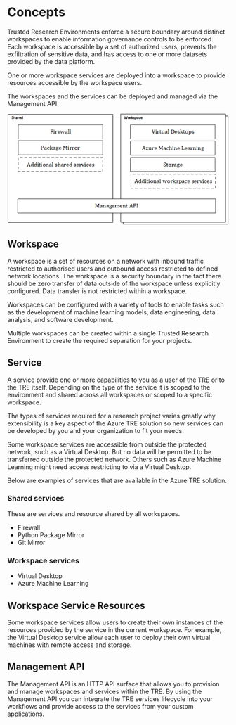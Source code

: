 # Concepts

Trusted Research Environments enforce a secure boundary around distinct workspaces to enable information governance controls to be enforced. Each workspace is accessible by a set of authorized users, prevents the exfiltration of sensitive data, and has access to one or more datasets provided by the data platform.

One or more workspace services are deployed into a workspace to provide resources accessible by the workspace users.

The workspaces and the services can be deployed and managed via the Management API.

![Concepts](./assets/concepts.png)

## Workspace

A workspace is a set of resources on a network with inbound traffic restricted to authorised users and outbound access restricted to defined network locations. The workspace is a security boundary in the fact there should be zero transfer of data outside of the workspace unless explicitly configured. Data transfer is not restricted within a workspace.

Workspaces can be configured with a variety of tools to enable tasks such as the development of machine learning models, data engineering, data analysis, and software development.

Multiple workspaces can be created within a single Trusted Research Environment to create the required separation for your projects.

## Service

A service provide one or more capabilities to you as a user of the TRE or to the TRE itself.  Depending on the type of the service it is scoped to the environment and shared across all workspaces or scoped to a specific workspace.

The types of services required for a research project varies greatly why extensibility is a key aspect of the Azure TRE solution so new services can be developed by you and your organization to fit your needs.

Some workspace services are accessible from outside the protected network, such as a Virtual Desktop. But no data will be permitted to be transferred outside the protected network. Others such as Azure Machine Learning might need access restricting to via a Virtual Desktop.

Below are examples of services that are available in the Azure TRE solution.

### Shared services

These are services and resource shared by all workspaces.

- Firewall
- Python Package Mirror
- Git Mirror

### Workspace services

- Virtual Desktop
- Azure Machine Learning

## Workspace Service Resources

Some workspace services allow users to create their own instances of the resources provided by the service in the current workspace. For example, the Virtual Desktop service allow each user to deploy their own virtual machines with remote access and storage.

## Management API

The Management API is an HTTP API surface that allows you to provision and manage workspaces and services within the TRE. By using the Management API you can integrate the TRE services lifecycle into your workflows and provide access to the services from your custom applications.
